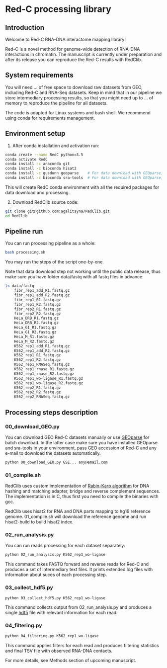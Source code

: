 # Red-C processing library

## Introduction

Welcome to Red-C RNA-DNA interactome mapping library!

Red-C is a novel method for genome-wide detection of RNA-DNA interactions in chromatin.
The manuscript is currently under preparation and after its release you can reproduce the Red-C results with RedClib.

## System requirements

You will need ... of free space to download raw datasets from GEO, including Red-C and RNA-Seq datasets.
Keep in mind that in our pipeline we store intermediary processing results, so that you might need up to ... of memory
to reproduce the pipeline for all datasets.

The code is adapted for Linux systems and bash shell. We recommend using conda for requirements management.

## Environment setup

1. After conda installation and activation run:

```bash
conda create --name RedC python=3.5
conda activate RedC
conda install -c anaconda git
conda install -c bioconda hisat2
conda install -c gusdunn geoparse    # For data download with GEOparse; skip if not needed
conda install -c bioconda sra-tools  # For data download with GEOparse; skip if not needed
```

This will create RedC conda environment with all the required packages for data download and processing.

2. Download RedClib source code:

```bash
git clone git@github.com:agalitsyna/RedClib.git
cd RedClib
```

## Pipeline run

You can run processing pipeline as a whole:

```bash
bash processing.sh
```

You may run the steps of the script one-by-one.

Note that data download step not working until the public data release, thus make sure you have folder data/fastq with all fastq files in advance:

```bash
ls data/fastq
    fibr_rep1_add_R1.fastq.gz
    fibr_rep1_add_R2.fastq.gz
    fibr_rep1_R1.fastq.gz
    fibr_rep1_R2.fastq.gz
    fibr_rep2_R1.fastq.gz
    fibr_rep2_R2.fastq.gz
    HeLa_DRB_R1.fastq.gz
    HeLa_DRB_R2.fastq.gz
    HeLa_G1_R1.fastq.gz
    HeLa_G1_R2.fastq.gz
    HeLa_M_R1.fastq.gz
    HeLa_M_R2.fastq.gz
    K562_rep1_add_R1.fastq.gz
    K562_rep1_add_R2.fastq.gz
    K562_rep1_R1.fastq.gz
    K562_rep1_R2.fastq.gz
    K562_rep1_RNASeq.fastq.gz
    K562_rep1_rnase_R1.fastq.gz
    K562_rep1_rnase_R2.fastq.gz
    K562_rep1_wo-ligase_R1.fastq.gz
    K562_rep1_wo-ligase_R2.fastq.gz
    K562_rep2_R1.fastq.gz
    K562_rep2_R2.fastq.gz
    K562_rep2_RNASeq.fastq.gz
```

## Processing steps description

### 00_download_GEO.py

You can download GEO Red-C datasets manually or use [GEOparse](https://github.com/guma44/GEOparse) for batch download.
In the latter case make sure you have installed GEOparse and sra-tools in your environment, pass GEO accession of Red-C
and any e-mail to download the datasets automatically.

```bash
python 00_download_GEO.py GSE... any@email.com
```

### 01_compile.sh

RedClib uses custom implementation of [Rabin-Karp algorithm](https://ieeexplore.ieee.org/document/5390135/) for DNA
hashing and matching adapter, bridge and reverse complement sequences. The implementation is in C, thus first you need
to compile the binaries with gcc.

RedClib uses hisat2 for RNA and DNA parts mapping to hg19 reference genome. 01_compile.sh will download the
 reference genome and run hisat2-build to build hisat2 index.

### 02_run_analysis.py

You can run reads processing for each dataset separately:

```bash
python 02_run_analysis.py K562_rep1_wo-ligase
```

This command takes FASTQ forward and reverse reads for Red-C and produces a set of intermediary text files.
It prints extended log files with information about suces of each processing step.

### 03_collect_hdf5.py

```bash
python 03_collect_hdf5.py K562_rep1_wo-ligase
```

This command collects output from 02_run_analysis.py and produces a single [hdf5](https://www.hdfgroup.org/solutions/hdf5/)
file with relevant information for each read.

### 04_filtering.py

```bash
python 04_filtering.py K562_rep1_wo-ligase
```

This command applies filters for each read and produces filtering statistics and final TSV file with observed RNA-DNA contacts.

For more details, see Methods section of upcoming manuscript.
